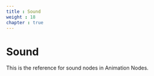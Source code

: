 ```yaml
---
title : Sound
weight : 18
chapter : true
---
```


# Sound

This is the reference for sound nodes in Animation Nodes.
